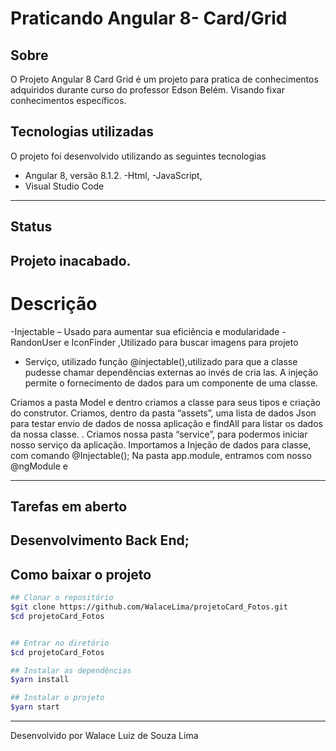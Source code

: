 <h1 alin=”center”>Praticando Angular 8- Card/Grid</h1>

## Sobre

O Projeto Angular 8 Card Grid é um projeto para pratica de conhecimentos adquiridos durante curso do professor Edson Belém. Visando fixar conhecimentos específicos.

## Tecnologias utilizadas

O projeto foi desenvolvido utilizando as seguintes tecnologias

- Angular 8, versão 8.1.2.
  -Html,
  -JavaScript,
- Visual Studio Code

---

## Status

## Projeto inacabado.

# Descrição

-Injectable – Usado para aumentar sua eficiência e modularidade
-RandonUser e IconFinder ,Utilizado para buscar imagens para projeto

- Serviço, utilizado função @injectable(),utilizado para que a classe pudesse chamar dependências externas ao invés de cria las. A injeção permite o fornecimento de dados para um componente de uma classe.

Criamos a pasta Model e dentro criamos a classe para seus tipos e criação do construtor.
Criamos, dentro da pasta “assets”, uma lista de dados Json para testar envio de dados de nossa aplicação e findAll para listar os dados da nossa classe.
.
Criamos nossa pasta “service”, para podermos iniciar nosso serviço da aplicação.
Importamos a Injeção de dados para classe, com comando @Injectable();
Na pasta app.module, entramos com nosso @ngModule e

---

## Tarefas em aberto

## Desenvolvimento Back End;

## Como baixar o projeto

```bash
## Clonar o repositório
$git clone https://github.com/WalaceLima/projetoCard_Fotos.git
$cd projetoCard_Fotos


## Entrar no diretório
$cd projetoCard_Fotos

## Instalar as dependências
$yarn install

## Instalar o projeto
$yarn start
```

---

Desenvolvido por Walace Luiz de Souza Lima

